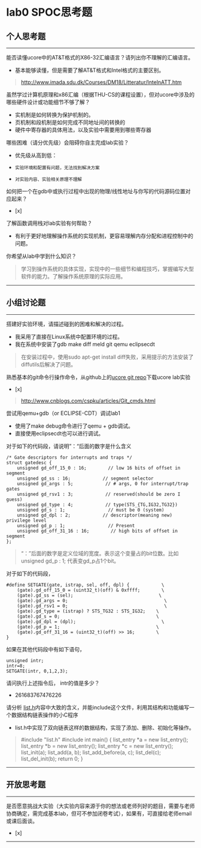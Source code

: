 # lab0 SPOC思考题

## 个人思考题

---

能否读懂ucore中的AT&T格式的X86-32汇编语言？请列出你不理解的汇编语言。
- 基本能够读懂，但是需要了解AT&T格式和Intel格式的主要区别。

>  http://www.imada.sdu.dk/Courses/DM18/Litteratur/IntelnATT.htm

虽然学过计算机原理和x86汇编（根据THU-CS的课程设置），但对ucore中涉及的哪些硬件设计或功能细节不够了解？
- 实机制是如何转换为保护机制的。
- 页机制和段机制是如何完成不同地址间的转换的
- 硬件中寄存器的具体用法，以及实验中需要用到哪些寄存器

>   


哪些困难（请分优先级）会阻碍你自主完成lab实验？
- 优先级从高到低：
-     实验环境和配置有问题，无法找到解决方案
-     对实验内容、实验相关原理不理解


如何把一个在gdb中或执行过程中出现的物理/线性地址与你写的代码源码位置对应起来？
- [x]  

>   

了解函数调用栈对lab实验有何帮助？
- 有利于更好地理解操作系统的实现机制，更容易理解内存分配和进程控制中的问题。

>   

你希望从lab中学到什么知识？

>   学习到操作系统的具体实现，实现中的一些细节和编程技巧，掌握编写大型软件的能力。了解操作系统原理的实际应用。

---

## 小组讨论题

---

搭建好实验环境，请描述碰到的困难和解决的过程。
- 我采用了直接在Linux系统中配置环境的过程。
- 我在系统中安装了gdb make diff meld git qemu eclipsecdt

>  在安装过程中，使用sudo apt-get install diff失败，采用提示的方法安装了diffutils后解决了问题。

熟悉基本的git命令行操作命令，从github上的[ucore git repo](http://www.github.com/chyyuu/ucore_lab)下载ucore lab实验
- [x]  

> http://www.cnblogs.com/cspku/articles/Git_cmds.html

尝试用qemu+gdb（or ECLIPSE-CDT）调试lab1
- 使用了make debug命令进行了qemu + gdb调试。
- 直接使用eclipsecdt也可以进行调试。

> 

对于如下的代码段，请说明”：“后面的数字是什么含义
```
/* Gate descriptors for interrupts and traps */
struct gatedesc {
    unsigned gd_off_15_0 : 16;        // low 16 bits of offset in segment
    unsigned gd_ss : 16;            // segment selector
    unsigned gd_args : 5;            // # args, 0 for interrupt/trap gates
    unsigned gd_rsv1 : 3;            // reserved(should be zero I guess)
    unsigned gd_type : 4;            // type(STS_{TG,IG32,TG32})
    unsigned gd_s : 1;                // must be 0 (system)
    unsigned gd_dpl : 2;            // descriptor(meaning new) privilege level
    unsigned gd_p : 1;                // Present
    unsigned gd_off_31_16 : 16;        // high bits of offset in segment
};
```

> “：”后面的数字是定义位域的宽度。表示这个变量占的bit位数。比如unsigned gd_p : 1;  代表变gd_p占1个bit。

对于如下的代码段，
```
#define SETGATE(gate, istrap, sel, off, dpl) {            \
    (gate).gd_off_15_0 = (uint32_t)(off) & 0xffff;        \
    (gate).gd_ss = (sel);                                \
    (gate).gd_args = 0;                                    \
    (gate).gd_rsv1 = 0;                                    \
    (gate).gd_type = (istrap) ? STS_TG32 : STS_IG32;    \
    (gate).gd_s = 0;                                    \
    (gate).gd_dpl = (dpl);                                \
    (gate).gd_p = 1;                                    \
    (gate).gd_off_31_16 = (uint32_t)(off) >> 16;        \
}
```
如果在其他代码段中有如下语句，
```
unsigned intr;
intr=8;
SETGATE(intr, 0,1,2,3);
```
请问执行上述指令后， intr的值是多少？
- 261683767476226  

> 

请分析 [list.h](https://github.com/chyyuu/ucore_lab/blob/master/labcodes/lab2/libs/list.h)内容中大致的含义，并能include这个文件，利用其结构和功能编写一个数据结构链表操作的小C程序
- list.h中实现了双向链表这样的数据结构，实现了添加、删除、初始化等操作。

> #include "list.h"
#include <cstdio>
int main() {
    list_entry *a = new list_entry();
    list_entry *b = new list_entry();
    list_entry *c = new list_entry();
    list_init(a);
    list_add(a, b);
    list_add_before(a, c);
    list_del(c);
    list_del_init(b);
    return 0;
}

---

## 开放思考题

---

是否愿意挑战大实验（大实验内容来源于你的想法或老师列好的题目，需要与老师协商确定，需完成基本lab，但可不参加闭卷考试），如果有，可直接给老师email或课后面谈。
- [x]  

>  

---
